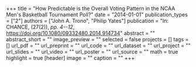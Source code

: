 +++
title = "How Predictable is the Overall Voting Pattern in the NCAA Men's Basketball Tournament Poll?"
date = "2014-01-01"
publication_types = ["2"]
authors = ["John A. Trono", "Philip Yates"]
publication = "In: CHANCE, (27(2)), _pp. 4--12_, https://doi.org/10.1080/09332480.2014.914734"
abstract = ""
abstract_short = ""
image_preview = ""
selected = false
projects = []
tags = []
url_pdf = ""
url_preprint = ""
url_code = ""
url_dataset = ""
url_project = ""
url_slides = ""
url_video = ""
url_poster = ""
url_source = ""
math = true
highlight = true
[header]
image = ""
caption = ""
+++

